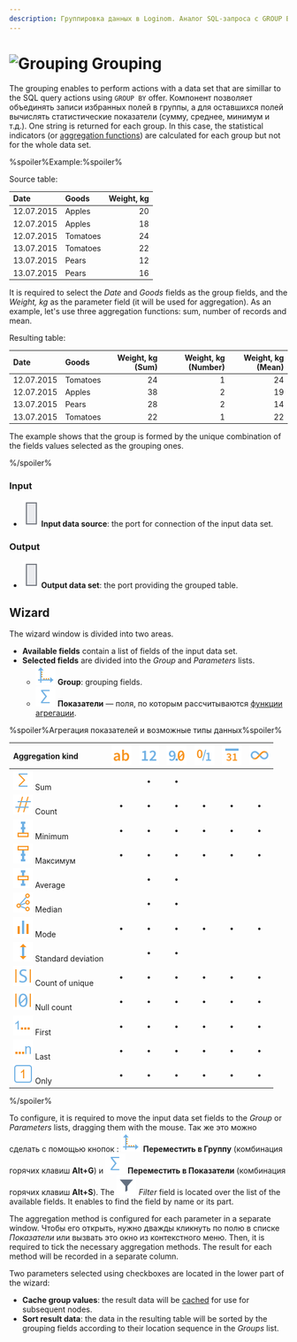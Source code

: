 ```yaml
---
description: Группировка данных в Loginom. Аналог SQL-запроса с GROUP BY. Вычисление статистических показателей (функций агрегации). Мастер настройки.
---
```

# ![Grouping](./../../images/icons/components/group-data_default.svg) Grouping

The grouping enables to perform actions with a data set that are simillar to the SQL query actions using `GROUP BY` offer. Компонент позволяет объединять записи избранных полей в группы, а для оставшихся полей вычислять статистические показатели (сумму, среднее, минимум и т.д.). One string is returned for each group. In this case, the statistical indicators (or [aggregation functions](./../func/aggregation-functions.md)) are calculated for each group but not for the whole data set.

%spoiler%Example:%spoiler%

Source table:

| Date | Goods | Weight, kg |
| :--- | :---- | ------: |
| 12.07.2015 | Apples | 20 |
| 12.07.2015 | Apples | 18 |
| 12.07.2015 | Tomatoes | 24 |
| 13.07.2015 | Tomatoes | 22 |
| 13.07.2015 | Pears | 12 |
| 13.07.2015 | Pears | 16 |

It is required to select the *Date* and *Goods* fields as the group fields, and the *Weight, kg* as the parameter field (it will be used for aggregation). As an example, let's use three aggregation functions: sum, number of records and mean.

Resulting table:

| Date | Goods | Weight, kg (Sum) | Weight, kg (Number) | Weight, kg (Mean) |
| :--- | :---- | --------------: | -------------------: | ----------------: |
| 12.07.2015 | Tomatoes | 24 | 1 | 24 |
| 12.07.2015 | Apples | 38 | 2 | 19 |
| 13.07.2015 | Pears | 28 | 2 | 14 |
| 13.07.2015 | Tomatoes | 22 | 1 | 22 |

The example shows that the group is formed by the unique combination of the fields values selected as the grouping ones.

%/spoiler%

### Input

* ![Input data source](./../../images/icons/app/node/ports/inputs/table_inactive.svg) **Input data source**: the port for connection of the input data set.

### Output

* ![Output data source](./../../images/icons/app/node/ports/inputs/table_inactive.svg) **Output data set**: the port providing the grouped table.

## Wizard

The wizard window is divided into two areas.

* **Available fields** contain a list of fields of the input data set.
* **Selected fields** are divided into the *Group* and *Parameters* lists.
   * ![Group](./../../images/icons/common/usage-types/group_default.svg) **Group**: grouping fields.
   * ![Показатели](./../../images/icons/common/usage-types/value_default.svg) **Показатели** — поля, по которым рассчитываются [функции агрегации](./../../processors/func/aggregation-functions.md).

%spoiler%Агрегация показателей и возможные типы данных%spoiler%

|Aggregation kind|![](./../../images/icons/common/data-types/string_default.svg)|![](./../../images/icons/common/data-types/integer_default.svg)|![](./../../images/icons/common/data-types/float_default.svg)|![](./../../images/icons/common/data-types/boolean_default.svg)|![](./../../images/icons/common/data-types/datetime_default.svg)|![](./../../images/icons/common/data-types/variant_default.svg)
|:-|:-:|:-:|:-:|:-:|:-:|:-:|
|![](./../../images/icons/common/aggregations/factor-sum_default.svg) Sum||**•**|**•**||||
|![](./../../images/icons/common/aggregations/factor-count_default.svg) Count|**•**|**•**|**•**|**•**|**•**|**•**|
|![](./../../images/icons/common/aggregations/factor-min_default.svg) Minimum|**•**|**•**|**•**|**•**|**•**|**•**|
|![](./../../images/icons/common/aggregations/factor-max_default.svg) Максимум|**•**|**•**|**•**|**•**|**•**|**•**|
|![](./../../images/icons/common/aggregations/factor-avg_default.svg) Average||**•**|**•**||||
|![](./../../images/icons/common/aggregations/factor-median_default.svg) Median||**•**|**•**||||
|![](./../../images/icons/common/aggregations/mode_default.svg) Mode|**•**|**•**|**•**|**•**|**•**|**•**|
|![](./../../images/icons/common/aggregations/factor-stddev_default.svg) Standard deviation||**•**|**•**||||
|![](./../../images/icons/common/aggregations/factor-unique-count_default.svg) Count of unique|**•**|**•**|**•**|**•**|**•**|**•**|
|![](./../../images/icons/common/aggregations/factor-null-count_default.svg) Null count|**•**|**•**|**•**|**•**|**•**|**•**|
|![](./../../images/icons/common/aggregations/factor-stat-first_default.svg) First|**•**|**•**|**•**|**•**|**•**|**•**|
|![](./../../images/icons/common/aggregations/factor-stat-last_default.svg) Last|**•**|**•**|**•**|**•**|**•**|**•**|
|![](./../../images/icons/common/aggregations/factor-only_default.svg) Only|**•**|**•**|**•**|**•**|**•**|**•**|

%/spoiler%

To configure, it is required to move the input data set fields to the *Group* or *Parameters* lists, dragging them with the mouse. Так же это можно сделать с помощью кнопок : ![Переместить в Группу](./../../images/icons/common/usage-types/group_default.svg) **Переместить в Группу** (комбинация горячих клавиш **Alt+G**) и ![Переместить в Показатель](./../../images/icons/common/usage-types/value_default.svg) **Переместить в Показатели** (комбинация горячих клавиш **Alt+S**). The ![](./../../images/icons/common/toolbar-controls/toolbar-controls_18x18_filter_default.svg) *Filter* field is located over the list of the available fields. It enables to find the field by name or its part.

The aggregation method is configured for each parameter in a separate window. Чтобы его открыть, нужно дважды кликнуть по полю в списке *Показатели* или вызвать это окно из контекстного меню. Then, it is required to tick the necessary aggregation methods. The result for each method will be recorded in a separate column.

Two parameters selected using checkboxes are located in the lower part of the wizard:

* **Cache group values**: the result data will be [cached](./../../workflow/caching.md) for use for subsequent nodes.
* **Sort result data**: the data in the resulting table will be sorted by the grouping fields according to their location sequence in the *Groups* list.


[def]: ./../../images/icons/common/aggregations/mode_default.svg
[def2]: ./../../images/icons/common/aggregations/mode_default.svg
